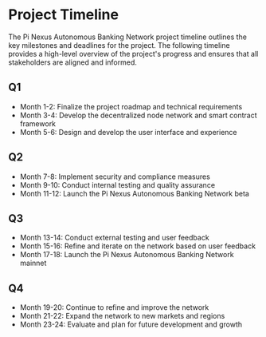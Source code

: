 # Project Timeline

The Pi Nexus Autonomous Banking Network project timeline outlines the key milestones and deadlines for the project. The following timeline provides a high-level overview of the project's progress and ensures that all stakeholders are aligned and informed.

## Q1

- Month 1-2: Finalize the project roadmap and technical requirements
- Month 3-4: Develop the decentralized node network and smart contract framework
- Month 5-6: Design and develop the user interface and experience

## Q2 

- Month 7-8: Implement security and compliance measures
- Month 9-10: Conduct internal testing and quality assurance
- Month 11-12: Launch the Pi Nexus Autonomous Banking Network beta

## Q3

- Month 13-14: Conduct external testing and user feedback
- Month 15-16: Refine and iterate on the network based on user feedback
- Month 17-18: Launch the Pi Nexus Autonomous Banking Network mainnet

## Q4

- Month 19-20: Continue to refine and improve the network
- Month 21-22: Expand the network to new markets and regions
- Month 23-24: Evaluate and plan for future development and growth
